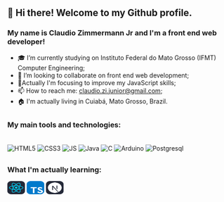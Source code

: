 ## 👋 Hi there! Welcome to my Github profile.
### My name is Claudio Zimmermann Jr and I'm a front end web developer!
          
- 🎓 I’m currently studying on Instituto Federal do Mato Grosso (IFMT) Computer Engineering;
- 👯 I’m looking to collaborate on front end web development;
- 🔭Actually I'm focusing to improve my JavaScript skills;
- 📫 How to reach me: claudio.zi.junior@gmail.com;
- 🏠 I'm actually living in Cuiabá, Mato Grosso, Brazil.

##

### My main tools and technologies:
<div style="display: inline_block"><br>
 <img align="center" alt="HTML5" height="30" width="40" src="https://cdn.jsdelivr.net/gh/devicons/devicon/icons/html5/html5-original.svg" />
 <img align="center" alt="CSS3" height="30" width="40" src="https://cdn.jsdelivr.net/gh/devicons/devicon/icons/css3/css3-original.svg" />
 <img align="center" alt="JS" height="30" width="40" src="https://cdn.jsdelivr.net/gh/devicons/devicon/icons/javascript/javascript-original.svg" />
  <img align="center" alt="Java" height="30" width="40" src="https://cdn.jsdelivr.net/gh/devicons/devicon/icons/java/java-original.svg" />
 <img align="center" alt="C" height="30" width="40" src="https://cdn.jsdelivr.net/gh/devicons/devicon/icons/c/c-original.svg" />
 <img align="center" alt="Arduino" height="30" width="40" src="https://cdn.jsdelivr.net/gh/devicons/devicon/icons/arduino/arduino-original-wordmark.svg" />
 <img align="center" alt="Postgresql" height="30" width="40" src="https://cdn.jsdelivr.net/gh/devicons/devicon/icons/postgresql/postgresql-original.svg" />

##
     
### What I'm actually learning:
<img align="center" alt="React" height="30" width="40" src="https://github.com/tandpfun/skill-icons/blob/main/icons/React-Dark.svg" />
<img align="center" alt="TypeScript" height="30" width="40" src="https://github.com/tandpfun/skill-icons/blob/main/icons/TypeScript.svg" />
<img align="center" alt="TypeScript" height="30" width="40" src="https://github.com/tandpfun/skill-icons/blob/main/icons/NextJS-Dark.svg" />
